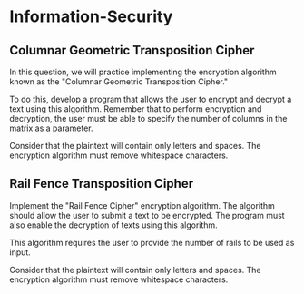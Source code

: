 # Information-Security


## Columnar Geometric Transposition Cipher
In this question, we will practice implementing the encryption algorithm known as the "Columnar Geometric Transposition Cipher."

To do this, develop a program that allows the user to encrypt and decrypt a text using this algorithm. Remember that to perform encryption and decryption, the user must be able to specify the number of columns in the matrix as a parameter.

Consider that the plaintext will contain only letters and spaces. The encryption algorithm must remove whitespace characters.

## Rail Fence Transposition Cipher
Implement the "Rail Fence Cipher" encryption algorithm. The algorithm should allow the user to submit a text to be encrypted. The program must also enable the decryption of texts using this algorithm.

This algorithm requires the user to provide the number of rails to be used as input.

Consider that the plaintext will contain only letters and spaces. The encryption algorithm must remove whitespace characters.